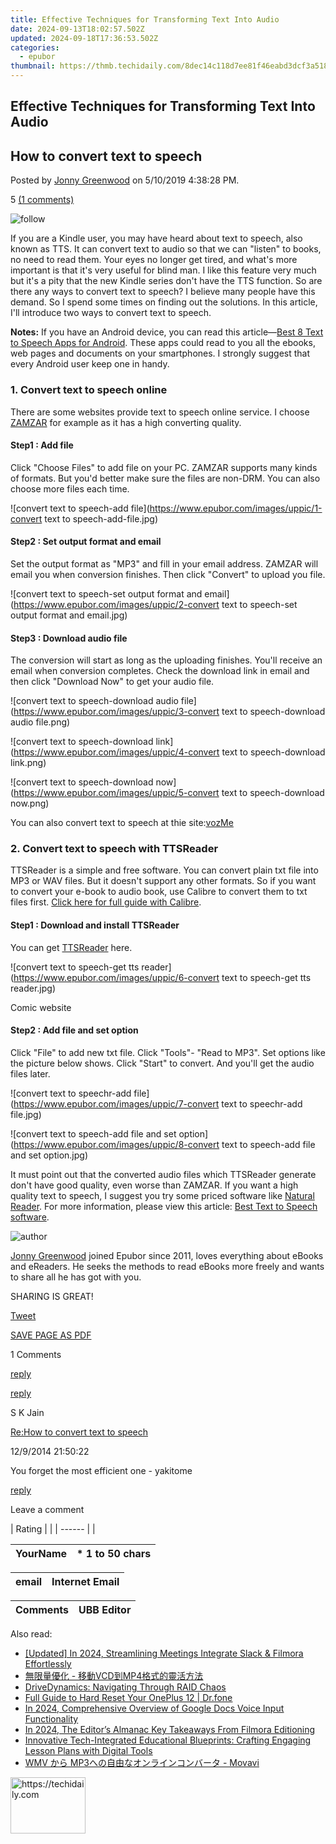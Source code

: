 ```yaml
---
title: Effective Techniques for Transforming Text Into Audio
date: 2024-09-13T18:02:57.502Z
updated: 2024-09-18T17:36:53.502Z
categories:
  - epubor
thumbnail: https://thmb.techidaily.com/8dec14c118d7ee81f46eabd3dcf3a5188bbf56bf80fdef23b5e5cacf3addecc5.jpg
---
```


## Effective Techniques for Transforming Text Into Audio

## How to convert text to speech

Posted by [Jonny Greenwood](https://plus.google.com/u/0/+JonnyGreenwood999) on 5/10/2019 4:38:28 PM.

5 [(1 comments)](http://www.epubor.com/#comment-area) 

![follow](http://www.epubor.com/images/follow.png)

If you are a Kindle user, you may have heard about text to speech, also known as TTS. It can convert text to audio so that we can "listen" to books, no need to read them. Your eyes no longer get tired, and what's more important is that it's very useful for blind man. I like this feature very much but it's a pity that the new Kindle series don't have the TTS function. So are there any ways to convert text to speech? I believe many people have this demand. So I spend some times on finding out the solutions. In this article, I'll introduce two ways to convert text to speech. 

**Notes:** If you have an Android device, you can read this article—[Best 8 Text to Speech Apps for Android](https://tools.techidaily.com/epubor/products/). These apps could read to you all the ebooks, web pages and documents on your smartphones. I strongly suggest that every Android user keep one in handy.

### 1\. Convert text to speech online

There are some websites provide text to speech online service. I choose [ZAMZAR](http://www.zamzar.com/) for example as it has a high converting quality.

#### **Step1 : Add file**

Click "Choose Files" to add file on your PC. ZAMZAR supports many kinds of formats. But you'd better make sure the files are non-DRM. You can also choose more files each time.

![convert text to speech-add file](https://www.epubor.com/images/uppic/1-convert text to speech-add-file.jpg)

#### **Step2 : Set output format and email**

Set the output format as "MP3" and fill in your email address. ZAMZAR will email you when conversion finishes. Then click "Convert" to upload you file.

![convert text to speech-set output format and email](https://www.epubor.com/images/uppic/2-convert text to speech-set output format and email.jpg)

#### **Step3 : Download audio file**

The conversion will start as long as the uploading finishes. You'll receive an email when conversion completes. Check the download link in email and then click "Download Now" to get your audio file.

![convert text to speech-download audio file](https://www.epubor.com/images/uppic/3-convert text to speech-download audio file.png)

![convert text to speech-download link](https://www.epubor.com/images/uppic/4-convert text to speech-download link.png)

![convert text to speech-download now](https://www.epubor.com/images/uppic/5-convert text to speech-download now.png)

You can also convert text to speech at thie site:[vozMe](http://vozme.com/)

### 2\. Convert text to speech with TTSReader

TTSReader is a simple and free software. You can convert plain txt file into MP3 or WAV files. But it doesn't support any other formats. So if you want to convert your e-book to audio book, use Calibre to convert them to txt files first. [Click here for full guide with Calibre](https://tools.techidaily.com/epubor/ebook-converter/).

#### **Step1 : Download and install TTSReader**

You can get [TTSReader](https://ttsreader.en.softonic.com/download) here.

![convert text to speech-get tts reader](https://www.epubor.com/images/uppic/6-convert text to speech-get tts reader.jpg)

Comic website

#### **Step2 : Add file and set option**

Click "File" to add new txt file. Click "Tools"- "Read to MP3". Set options like the picture below shows. Click "Start" to convert. And you'll get the audio files later.

![convert text to speechr-add file](https://www.epubor.com/images/uppic/7-convert text to speechr-add file.jpg)

![convert text to speech-add file and set option](https://www.epubor.com/images/uppic/8-convert text to speech-add file and set option.jpg)

It must point out that the converted audio files which TTSReader generate don't have good quality, even worse than ZAMZAR. If you want a high quality text to speech, I suggest you try some priced software like [Natural Reader](http://www.naturalreaders.com/). For more information, please view this article: [Best Text to Speech software](http://www.howtogeek.com/125305/the-best-text-to-speech-tts-software-programs-and-online-tools/).

![author](https://www.epubor.com/images/uppic/jonny.png)

[Jonny Greenwood](https://plus.google.com/u/0/+JonnyGreenwood999) joined Epubor since 2011, loves everything about eBooks and eReaders. He seeks the methods to read eBooks more freely and wants to share all he has got with you.

SHARING IS GREAT!

[Tweet](https://twitter.com/share) 

[SAVE PAGE AS PDF](https://tools.techidaily.com/epubor/products/) 

1 Comments

[reply](https://tools.techidaily.com/epubor/products/) 

[reply](https://tools.techidaily.com/epubor/products/) 

S K Jain

[Re:How to convert text to speech](https://tools.techidaily.com/epubor/products/)

12/9/2014 21:50:22

You forget the most efficient one - yakitome

[reply](https://tools.techidaily.com/epubor/products/) 

Leave a comment

| Rating |  |
| ------ |  |

| YourName | \*  1 to 50 chars |
| -------- | ----------------- |

| email | Internet Email |
| ----- | -------------- |

| Comments | UBB Editor |
| -------- | ---------- |

<ins class="adsbygoogle"
     style="display:block"
     data-ad-format="autorelaxed"
     data-ad-client="ca-pub-7571918770474297"
     data-ad-slot="1223367746"></ins>

<ins class="adsbygoogle"
     style="display:block"
     data-ad-client="ca-pub-7571918770474297"
     data-ad-slot="8358498916"
     data-ad-format="auto"
     data-full-width-responsive="true"></ins>

<span class="atpl-alsoreadstyle">Also read:</span>
<div><ul>
<li><a href="https://on-screen-recording.techidaily.com/updated-in-2024-streamlining-meetings-integrate-slack-and-filmora-effortlessly/"><u>[Updated] In 2024, Streamlining Meetings Integrate Slack & Filmora Effortlessly</u></a></li>
<li><a href="https://solve-howtos.techidaily.com/vcdmp4/"><u>無限量優化 - 移動VCD到MP4格式的靈活方法</u></a></li>
<li><a href="https://data-recovery.techidaily.com/drivedynamics-navigating-through-raid-chaos/"><u>DriveDynamics: Navigating Through RAID Chaos</u></a></li>
<li><a href="https://techidaily.com/full-guide-to-hard-reset-your-oneplus-12-drfone-by-drfone-reset-android-reset-android/"><u>Full Guide to Hard Reset Your OnePlus 12 | Dr.fone</u></a></li>
<li><a href="https://extra-hints.techidaily.com/in-2024-comprehensive-overview-of-google-docs-voice-input-functionality/"><u>In 2024, Comprehensive Overview of Google Docs Voice Input Functionality</u></a></li>
<li><a href="https://fox-helps.techidaily.com/in-2024-the-editors-almanac-key-takeaways-from-filmora-editioning/"><u>In 2024, The Editor’s Almanac Key Takeaways From Filmora Editioning</u></a></li>
<li><a href="https://solve-howtos.techidaily.com/innovative-tech-integrated-educational-blueprints-crafting-engaging-lesson-plans-with-digital-tools/"><u>Innovative Tech-Integrated Educational Blueprints: Crafting Engaging Lesson Plans with Digital Tools</u></a></li>
<li><a href="https://solve-howtos.techidaily.com/1726223141573-wmv-mp3-movavi/"><u>WMV から MP3への自由なオンラインコンバータ - Movavi</u></a></li>
</ul></div>

<!-- affiliate ads begin -->
<a href="https://aligracehair.sjv.io/c/5597632/2135349/19272" target="_top" id="2135349">
  <img src="//a.impactradius-go.com/display-ad/19272-2135349" border="0" alt="https://techidaily.com" width="120" height="90"/>
</a>
<img height="0" width="0" src="https://aligracehair.sjv.io/i/5597632/2135349/19272" style="position:absolute;visibility:hidden;" border="0" />
<!-- affiliate ads end -->

